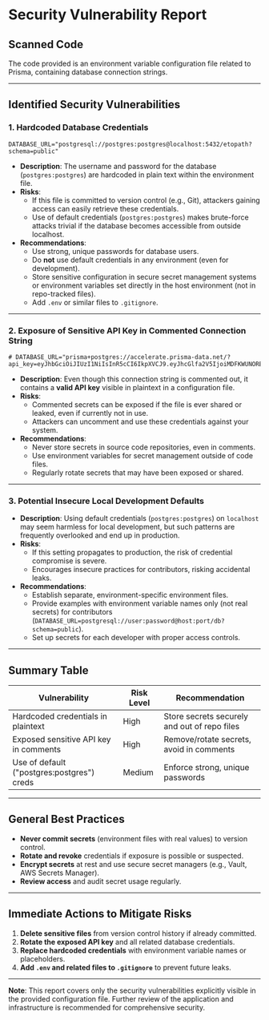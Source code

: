 # Security Vulnerability Report

## Scanned Code
The code provided is an environment variable configuration file related to Prisma, containing database connection strings.

---

## Identified Security Vulnerabilities

### 1. **Hardcoded Database Credentials**

```env
DATABASE_URL="postgresql://postgres:postgres@localhost:5432/etopath?schema=public"
```
- **Description**: The username and password for the database (`postgres:postgres`) are hardcoded in plain text within the environment file.
- **Risks**: 
  - If this file is committed to version control (e.g., Git), attackers gaining access can easily retrieve these credentials.
  - Use of default credentials (`postgres:postgres`) makes brute-force attacks trivial if the database becomes accessible from outside localhost.
- **Recommendations**:
  - Use strong, unique passwords for database users.
  - Do **not** use default credentials in any environment (even for development).
  - Store sensitive configuration in secure secret management systems or environment variables set directly in the host environment (not in repo-tracked files).
  - Add `.env` or similar files to `.gitignore`.

---

### 2. **Exposure of Sensitive API Key in Commented Connection String**

```env
# DATABASE_URL="prisma+postgres://accelerate.prisma-data.net/?api_key=eyJhbGciOiJIUzI1NiIsInR5cCI6IkpXVCJ9.eyJhcGlfa2V5IjoiMDFKWUNOREpFQkJFR1pKNUQyUkJCVjlNNDkiLCJ0ZW5hbnRfaWQiOiJjY2NiNGU2MDlhZmNkZTdhNGUwNTBkYzJjZjVlYzVkZDhlMTZiOGViOGZmYzc0MmNmNTBjYmMyOWRiNmM4NGI2IiwiaW50ZXJuYWxfc2VjcmV0IjoiMGQxY2YzNmMtYTY2YS00MWY4LThmNzYtYjM0ZGQxNmYxYjFhIn0.KVGXPDXysQ5NInGYLv5BTxD_ODdhO02wwuiI9GiQTo4"
```
- **Description**: Even though this connection string is commented out, it contains a **valid API key** visible in plaintext in a configuration file.
- **Risks**: 
  - Commented secrets can be exposed if the file is ever shared or leaked, even if currently not in use.
  - Attackers can uncomment and use these credentials against your system.
- **Recommendations**:
  - Never store secrets in source code repositories, even in comments.
  - Use environment variables for secret management outside of code files. 
  - Regularly rotate secrets that may have been exposed or shared.

---

### 3. **Potential Insecure Local Development Defaults**

- **Description**: Using default credentials (`postgres:postgres`) on `localhost` may seem harmless for local development, but such patterns are frequently overlooked and end up in production.
- **Risks**:
  - If this setting propagates to production, the risk of credential compromise is severe.
  - Encourages insecure practices for contributors, risking accidental leaks.
- **Recommendations**:
  - Establish separate, environment-specific environment files.
  - Provide examples with environment variable names only (not real secrets) for contributors (`DATABASE_URL=postgresql://user:password@host:port/db?schema=public`).
  - Set up secrets for each developer with proper access controls.

---

## Summary Table

| Vulnerability                               | Risk Level | Recommendation                              |
|----------------------------------------------|------------|----------------------------------------------|
| Hardcoded credentials in plaintext           | High       | Store secrets securely and out of repo files |
| Exposed sensitive API key in comments        | High       | Remove/rotate secrets, avoid in comments     |
| Use of default ("postgres:postgres") creds   | Medium     | Enforce strong, unique passwords            |

---

## General Best Practices

- **Never commit secrets** (environment files with real values) to version control.
- **Rotate and revoke** credentials if exposure is possible or suspected.
- **Encrypt secrets** at rest and use secure secret managers (e.g., Vault, AWS Secrets Manager).
- **Review access** and audit secret usage regularly.

---

## Immediate Actions to Mitigate Risks

1. **Delete sensitive files** from version control history if already committed.
2. **Rotate the exposed API key** and all related database credentials.
3. **Replace hardcoded credentials** with environment variable names or placeholders.
4. **Add `.env` and related files to `.gitignore`** to prevent future leaks.

---

**Note**: This report covers only the security vulnerabilities explicitly visible in the provided configuration file. Further review of the application and infrastructure is recommended for comprehensive security.
